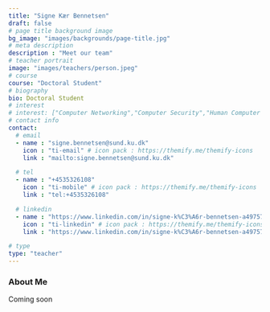 ```yaml
---
title: "Signe Kær Bennetsen"
draft: false
# page title background image
bg_image: "images/backgrounds/page-title.jpg"
# meta description
description : "Meet our team"
# teacher portrait
image: "images/teachers/person.jpeg"
# course
course: "Doctoral Student"
# biography
bio: Doctoral Student
# interest
# interest: ["Computer Networking","Computer Security","Human Computer Interfacing"]
# contact info
contact:
  # email
  - name : "signe.bennetsen@sund.ku.dk"
    icon : "ti-email" # icon pack : https://themify.me/themify-icons
    link : "mailto:signe.bennetsen@sund.ku.dk"

  # tel
  - name : "+4535326108"
    icon : "ti-mobile" # icon pack : https://themify.me/themify-icons
    link : "tel:+4535326108"

  # linkedin
  - name : "https://www.linkedin.com/in/signe-k%C3%A6r-bennetsen-a49757233/"
    icon : "ti-linkedin" # icon pack : https://themify.me/themify-icons
    link : "https://www.linkedin.com/in/signe-k%C3%A6r-bennetsen-a49757233/"

# type
type: "teacher"
---
```


### About Me

Coming soon